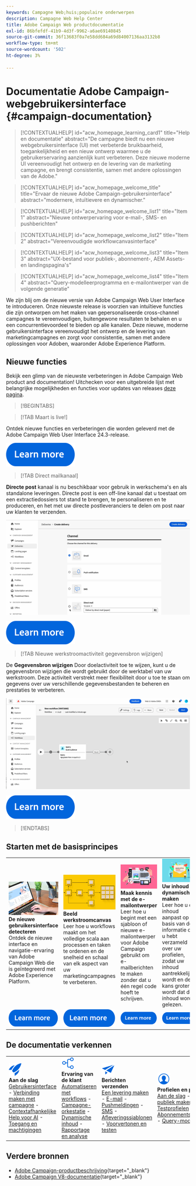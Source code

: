 ```yaml
---
keywords: Campagne Web;huis;populaire onderwerpen
description: Campagne Web Help Center
title: Adobe Campaign Web productdocumentatie
exl-id: 86bfefdf-41b9-4d3f-9962-a6ae69140845
source-git-commit: 36f13683f0a7e58dd684a69d84007136aa3132b8
workflow-type: tm+mt
source-wordcount: '502'
ht-degree: 3%

---
```


# Documentatie Adobe Campaign-webgebruikersinterface {#campaign-documentation}

>[!CONTEXTUALHELP]
>id="acw_homepage_learning_card1"
>title="Help en documentatie"
>abstract="De campagne biedt nu een nieuwe webgebruikersinterface (UI) met verbeterde bruikbaarheid, toegankelijkheid en een nieuw ontwerp waarmee u de gebruikerservaring aanzienlijk kunt verbeteren. Deze nieuwe moderne UI vereenvoudigt het ontwerp en de levering van de marketing campagne, en brengt consistentie, samen met andere oplossingen van de Adobe."

>[!CONTEXTUALHELP]
>id="acw_homepage_welcome_title"
>title="Ervaar de nieuwe Adobe Campaign-gebruikersinterface"
>abstract="modernere, intuïtievere en dynamischer."

>[!CONTEXTUALHELP]
>id="acw_homepage_welcome_list1"
>title="Item 1"
>abstract="Nieuwe ontwerpervaring voor e-mail-, SMS- en pushberichten"

>[!CONTEXTUALHELP]
>id="acw_homepage_welcome_list2"
>title="Item 2"
>abstract="Vereenvoudigde workflowcanvasinterface"

>[!CONTEXTUALHELP]
>id="acw_homepage_welcome_list3"
>title="Item 3"
>abstract="UX-bestand voor publiek-, abonnement-, AEM Assets- en landingspagina&#39;s"

>[!CONTEXTUALHELP]
>id="acw_homepage_welcome_list4"
>title="Item 4"
>abstract="Query-modelleerprogramma en e-mailontwerper van de volgende generatie"


We zijn blij om de nieuwe versie van Adobe Campaign Web User Interface te introduceren. Onze nieuwste release is voorzien van intuïtieve functies die zijn ontworpen om het maken van gepersonaliseerde cross-channel campagnes te vereenvoudigen, buitengewone resultaten te behalen en u een concurrentievoordeel te bieden op alle kanalen. Deze nieuwe, moderne gebruikersinterface vereenvoudigt het ontwerp en de levering van marketingcampagnes en zorgt voor consistentie, samen met andere oplossingen voor Adoben, waaronder Adobe Experience Platform.

## Nieuwe functies

Bekijk een glimp van de nieuwste verbeteringen in Adobe Campaign Web product and documentation! Uitchecken voor een uitgebreide lijst met belangrijke mogelijkheden en functies voor updates van releases [deze pagina](rn/whats-new.md).

>[!BEGINTABS]

>[!TAB Maart is live!]

Ontdek nieuwe functies en verbeteringen die worden geleverd met de Adobe Campaign Web User Interface 24.3-release.

[![afbeelding](assets/do-not-localize/learn-more-button.svg)](rn/release-notes.md)

>[!TAB Direct mailkanaal]

**Directe post** kanaal is nu beschikbaar voor gebruik in werkschema&#39;s en als standalone leveringen. Directe post is een off-line kanaal dat u toestaat om een extractiedossiers tot stand te brengen, te personaliseren en te produceren, en het met uw directe postleveranciers te delen om post naar uw klanten te verzenden.

![afbeelding](assets/do-not-localize/direct-mail.gif)

[![afbeelding](assets/do-not-localize/learn-more-button.svg)](direct-mail/gs-direct-mail.md)

>[!TAB Nieuwe werkstroomactiviteit gegevensbron wijzigen]

De **Gegevensbron wijzigen** Door doelactiviteit toe te wijzen, kunt u de gegevensbron wijzigen die wordt gebruikt door de werktabel van uw werkstroom. Deze activiteit verstrekt meer flexibiliteit door u toe te staan om gegevens over uw verschillende gegevensbestanden te beheren en prestaties te verbeteren.

![afbeelding](assets/do-not-localize/change-data-source.gif)

[![afbeelding](assets/do-not-localize/learn-more-button.svg)](workflows/activities/change-data-source.md)

>[!ENDTABS]

## Starten met de basisprincipes

<table style="table-layout:fixed">
  <tr style="border: 0;">
    <td>
    <a href="get-started/user-interface.md"><img src="assets/do-not-localize/menu-ui.jpeg"></a>
    <div><strong>De nieuwe gebruikersinterface detecteren</strong><br/>Ontdek de nieuwe interface en navigatie-ervaring van Adobe Campaign Web die is geïntegreerd met Adobe Experience Platform.</div>
    </td>
    <td>
    <a href="workflows/gs-workflows.md"><img src="assets/do-not-localize/menu-workflows.jpeg"></a>
    <div><strong>Beeld werkstroomcanvas</strong><br/>Leer hoe u workflows maakt om het volledige scala aan processen en taken te ordenen en de snelheid en schaal van elk aspect van uw marketingcampagnes te verbeteren.</div><br/>
    </td>
    <td>
    <a href="email/get-started-email-designer.md"><img src="assets/do-not-localize/menu-email.png"></a>
    <div><strong>Maak kennis met de e-mailontwerper</strong><br/>Leer hoe u begint met een sjabloon of nieuwe e-mailontwerper voor Adobe Campaign gebruikt om e-mailberichten te maken zonder dat u één regel code hoeft te schrijven.
    </div></td>
    <td>
    <a href="personalization/gs-personalization.md"><img src="assets/do-not-localize/menu-dynamic.png"></a>
    <div><strong>Uw inhoud dynamisch maken</strong><br/>Leer hoe u de inhoud aanpast op basis van de informatie die u hebt verzameld over uw profielen, zodat uw inhoud aantrekkelijker wordt en de kans groter wordt dat de inhoud wordt gelezen.</div>
    </td>
  </tr>
  <tr style="border: 0;">
    <td align="center"><a href="get-started/user-interface.md"><img src="assets/do-not-localize/learn-more-button.svg"></a></td>
    <td align="center"><a href="workflows/gs-workflows.md"><img src="assets/do-not-localize/learn-more-button.svg"></a></td>
    <td align="center"><a href="email/get-started-email-designer.md"><img src="assets/do-not-localize/learn-more-button.svg"></a></td>
    <td align="center"><a href="personalization/gs-personalization.md"><img src="assets/do-not-localize/learn-more-button.svg"></a></td>
    </tr>
</table>

## De documentatie verkennen

<table style="table-layout:auto">
  <tr style="border: 0;">
    <td>
      <img src="assets/do-not-localize/icon-start.svg" width="35px">
    <br/>
      <strong>Aan de slag</strong><br/><a href="get-started/user-interface.md">Gebruikersinterface</a> - <a href="get-started/connect-to-campaign.md">Verbinding maken met campagne</a> - <a href="get-started/using-ai.md">Contextafhankelijke Help voor AI</a> - <a href="get-started/permissions.md">Toegang en machtigingen</a>
    </td>
    <td>
      <img src="assets/do-not-localize/icon-experience.svg" width="35px">
    <br/>
      <strong>Ervaring van de klant</strong><br/><a href="workflows/gs-workflows.md" target="_blank">Automatiseren met workflows</a> - <a href="campaigns/gs-campaigns.md" target="_blank">Campagne-orkestatie</a> - <a href="personalization/gs-personalization.md">Dynamische inhoud</a> - <a href="reporting/gs-reports.md">Rapportage en analyse</a>
    </td>
    <td>
      <img src="assets/do-not-localize/icon-message.svg" width="35px">
    <br/>
      <strong>Berichten verzenden</strong><br/><a href="msg/gs-deliveries.md">Een levering maken</a> - <a href="email/create-email.md">E-mail</a> -  <a href="push/gs-push.md">Pushmeldingen</a> - <a href="sms/gs-sms.md">SMS</a> - <a href="msg/delivery-template.md">Afleveringssjablonen</a> - <a href="preview-test/preview-test.md">Voorvertonen en testen</a> 
    </td>
    <td>
      <img src="assets/do-not-localize/icon_profile.svg" width="35px">
    <br/>
      <strong>Profielen en publiek</strong><br/><a href="audience/gs-audiences-recipients.md">Aan de slag</a> - <a href="audience/create-audience.md">Soorten publiek maken</a> - <a href="audience/test-profiles.md">Testprofielen</a> - <a href="audience/manage-services.md">Abonnementsdiensten</a> - <a href="query/query-modeler-overview.md">Query-modelleraar</a>
    </td>
  </tr>
</table>

## Verdere bronnen

* [Adobe Campaign-productbeschrijving](https://helpx.adobe.com/nl/legal/product-descriptions/adobe-campaign-managed-cloud-services.html){target="_blank"}
* [Adobe Campaign V8-documentatie](https://experienceleague.adobe.com/docs/campaign-v8.html?lang=nl){target="_blank"}
